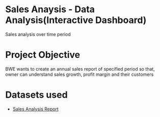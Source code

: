 # Sales Anaysis - Data Analysis(Interactive Dashboard)
Sales analysis over time period
# Project Objective
BWE wants to create an annual sales report of specified period so that, owner can understand sales growth, profit margin and their customers
# Datasets used 
- <a href="https://github.com/Vijayalaxmi410/Sales/blob/main/Sales%20Analysis%20Report.xlsx">Sales Analysis Report</a>
